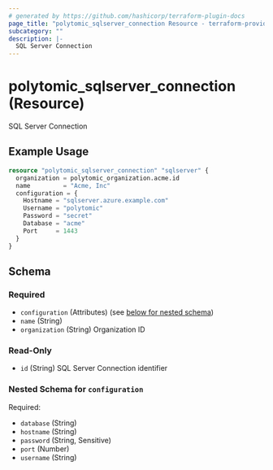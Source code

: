 ```yaml
---
# generated by https://github.com/hashicorp/terraform-plugin-docs
page_title: "polytomic_sqlserver_connection Resource - terraform-provider-polytomic"
subcategory: ""
description: |-
  SQL Server Connection
---
```


# polytomic_sqlserver_connection (Resource)

SQL Server Connection

## Example Usage

```terraform
resource "polytomic_sqlserver_connection" "sqlserver" {
  organization = polytomic_organization.acme.id
  name         = "Acme, Inc"
  configuration = {
    Hostname = "sqlserver.azure.example.com"
    Username = "polytomic"
    Password = "secret"
    Database = "acme"
    Port     = 1443
  }
}
```

<!-- schema generated by tfplugindocs -->
## Schema

### Required

- `configuration` (Attributes) (see [below for nested schema](#nestedatt--configuration))
- `name` (String)
- `organization` (String) Organization ID

### Read-Only

- `id` (String) SQL Server Connection identifier

<a id="nestedatt--configuration"></a>
### Nested Schema for `configuration`

Required:

- `database` (String)
- `hostname` (String)
- `password` (String, Sensitive)
- `port` (Number)
- `username` (String)


